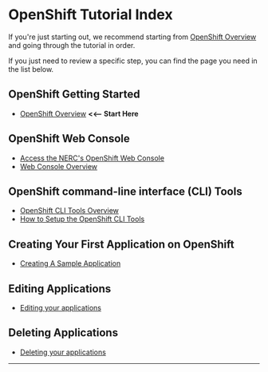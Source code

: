 # OpenShift Tutorial Index

If you're just starting out, we recommend starting from [OpenShift Overview](get-started/openshift-overview.md)
and going through the tutorial in order.

If you just need to review a specific step, you can find the page you need in
the list below.

## OpenShift Getting Started

- [OpenShift Overview](get-started/openshift-overview.md)
**<<-- Start Here**

## OpenShift Web Console

- [Access the NERC's OpenShift Web Console](logging-in/access-the-openshift-web-console.md)
- [Web Console Overview](logging-in/web-console-overview.md)

## OpenShift command-line interface (CLI) Tools

- [OpenShift CLI Tools Overview](logging-in/the-openshift-cli.md)
- [How to Setup the OpenShift CLI Tools](logging-in/setup-the-openshift-cli.md)

## Creating Your First Application on OpenShift

- [Creating A Sample Application](applications/creating-a-sample-application.md)

## Editing Applications

- [Editing your applications](applications/editing-applications.md)

## Deleting Applications

- [Deleting your applications](applications/deleting-applications.md)

---
